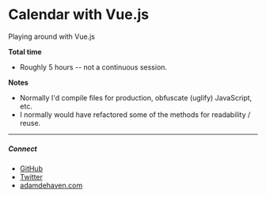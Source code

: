 # Calendar with Vue.js

Playing around with Vue.js

**Total time**
* Roughly 5 hours -- not a continuous session.

**Notes**
* Normally I'd compile files for production, obfuscate (uglify) JavaScript, etc.
* I normally would have refactored some of the methods for readability / reuse.


---

##### Connect
* [GitHub](https://github.com/adamdehaven)
* [Twitter](https://twitter.com/adamdehaven)
* [adamdehaven.com](https://adamdehaven.com)